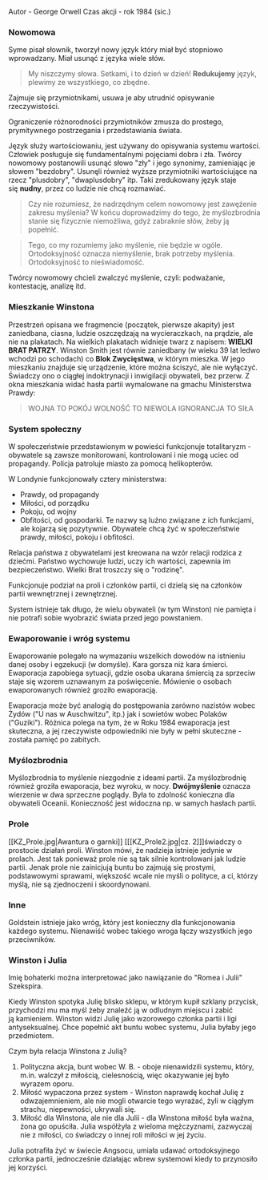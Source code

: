Autor - George Orwell
Czas akcji - rok 1984 (sic.)
### Nowomowa
Syme pisał słownik, tworzył nowy język który miał być stopniowo wprowadzany. Miał usunąć z języka wiele słów.
> My niszczymy słowa. Setkami, i to dzień w dzień! **Redukujemy** język, plewimy ze wszystkiego, co zbędne.

Zajmuje się przymiotnikami, usuwa je aby utrudnić opisywanie rzeczywistości.

Ograniczenie różnorodności przymiotników zmusza do prostego, prymitywnego postrzegania i przedstawiania świata.

Język służy wartościowaniu, jest używany do opisywania systemu wartości. Człowiek posługuje się fundamentalnymi pojęciami dobra i zła. Twórcy nowomowy postanowili usunąć słowo "zły" i jego synonimy, zamieniając je słowem "bezdobry". Usunęli również wyższe przymiotniki wartościujące na rzecz "plusdobry", "dwaplusdobry" itp.
Taki zredukowany język staje się **nudny**, przez co ludzie nie chcą rozmawiać.
> Czy nie rozumiesz, że nadrzędnym celem nowomowy jest zawężenie zakresu myślenia? W końcu doprowadzimy do tego, że myślozbrodnia stanie się fizycznie niemożliwa, gdyż zabraknie słów, żeby ją popełnić.

> Tego, co my rozumiemy jako myślenie, nie będzie w ogóle. Ortodoksyjność oznacza niemyślenie, brak potrzeby myślenia. Ortodoksyjność to nieświadomość.

Twórcy nowomowy chcieli zwalczyć myślenie, czyli: podważanie, kontestację, analizę itd.

### Mieszkanie Winstona
Przestrzeń opisana we fragmencie (początek, pierwsze akapity) jest zaniedbana, ciasna, ludzie oszczędzają na wycieraczkach, na prądzie, ale nie na plakatach. Na wielkich plakatach widnieje twarz z napisem: **WIELKI BRAT PATRZY**. Winston Smith jest równie zaniedbany (w wieku 39 lat ledwo wchodzi po schodach) co **Blok Zwycięstwa**, w którym mieszka. W jego mieszkaniu znajduje się urządzenie, które można ściszyć, ale nie wyłączyć. Świadczy ono o ciągłej indoktrynacji i inwigilacji obywateli, bez przerw.
Z okna mieszkania widać hasła partii wymalowane na gmachu Ministerstwa Prawdy:
> WOJNA TO POKÓJ
> WOLNOŚĆ TO NIEWOLA
> IGNORANCJA TO SIŁA

### System społeczny
W społeczeństwie przedstawionym w powieści funkcjonuje totalitaryzm - obywatele są zawsze monitorowani, kontrolowani i nie mogą uciec od propagandy. Policja patroluje miasto za pomocą helikopterów.

W Londynie funkcjonowały cztery ministerstwa:
- Prawdy, od propagandy
- Miłości, od porządku
- Pokoju, od wojny
- Obfitości, od gospodarki.
Te nazwy są luźno związane z ich funkcjami, ale kojarzą się pozytywnie. Obywatele chcą żyć w społeczeństwie prawdy, miłości, pokoju i obfitości.

Relacja państwa z obywatelami jest kreowana na wzór relacji rodzica z dziećmi. Państwo wychowuje ludzi, uczy ich wartości, zapewnia im bezpieczeństwo. Wielki Brat troszczy się o "rodzinę".

Funkcjonuje podział na proli i członków partii, ci dzielą się na członków partii wewnętrznej i zewnętrznej.

System istnieje tak długo, że wielu obywateli (w tym Winston) nie pamięta i nie potrafi sobie wyobrazić świata przed jego powstaniem.
### Ewaporowanie i wróg systemu
Ewaporowanie polegało na wymazaniu wszelkich dowodów na istnieniu danej osoby i egzekucji (w domyśle). Kara gorsza niż kara śmierci. Ewaporacja zapobiega sytuacji, gdzie osoba ukarana śmiercią za sprzeciw staje się wzorem uznawanym za poświęcenie.
Mówienie o osobach ewaporowanych również groziło ewaporacją.

Ewaporacja może być analogią do postępowania zarówno nazistów wobec Żydów ("U nas w Auschwitzu", itp.) jak i sowietów wobec Polaków ("Guziki"). Różnica polega na tym, że w Roku 1984 ewaporacja jest skuteczna, a jej rzeczywiste odpowiedniki nie były w pełni skuteczne - została pamięć po zabitych.
### Myślozbrodnia
Myślozbrodnia to myślenie niezgodnie z ideami partii. Za myślozbrodnię również groziła ewaporacja, bez wyroku, w nocy.
**Dwójmyślenie** oznacza wierzenie w dwa sprzeczne poglądy. Była to zdolność konieczna dla obywateli Oceanii. Konieczność jest widoczna np. w samych hasłach partii.
### Prole
[[KZ_Prole.jpg|Awantura o garnki]] \[[[KZ_Prole2.jpg|cz. 2]]\]świadczy o prostocie działań proli. Winston mówi, że nadzieja istnieje jedynie w prolach. Jest tak ponieważ prole nie są tak silnie kontrolowani jak ludzie partii. Jenak prole nie zainicjują buntu bo zajmują się prostymi, podstawowymi sprawami, większość wcale nie myśli o polityce, a ci, którzy myślą, nie są zjednoczeni i skoordynowani.
### Inne
Goldstein istnieje jako wróg, który jest konieczny dla funkcjonowania każdego systemu. Nienawiść wobec takiego wroga łączy wszystkich jego przeciwników.
### Winston i Julia
Imię bohaterki można interpretować jako nawiązanie do "Romea i Julii" Szekspira.

Kiedy Winston spotyka Julię blisko sklepu, w którym kupił szklany przycisk, przychodzi mu ma myśl żeby znaleźć ją w odludnym miejscu i zabić ją kamieniem. Winston widzi Julię jako wzorowego członka partii i ligi antyseksualnej. Chce popełnić akt buntu wobec systemu, Julia byłaby jego przedmiotem.

Czym była relacja Winstona z Julią?
1. Polityczna akcja, bunt wobec W. B. - oboje nienawidzili systemu, który, m.in. walczył z miłością, cielesnością, więc okazywanie jej było wyrazem oporu.
2. Miłość wypaczona przez system - Winston naprawdę kochał Julię z odwzajemnieniem, ale nie mogli otwarcie tego wyrażać, żyli w ciągłym strachu, niepewności, ukrywali się.
3. Miłość dla Winstona, ale nie dla Julii - dla Winstona miłość była ważna, żona go opuściła. Julia współżyła z wieloma mężczyznami, zazwyczaj nie z miłości, co świadczy o innej roli miłości w jej życiu.

Julia potrafiła żyć w świecie Angsocu, umiała udawać ortodoksyjnego członka partii, jednocześnie działając wbrew systemowi kiedy to przynosiło jej korzyści.